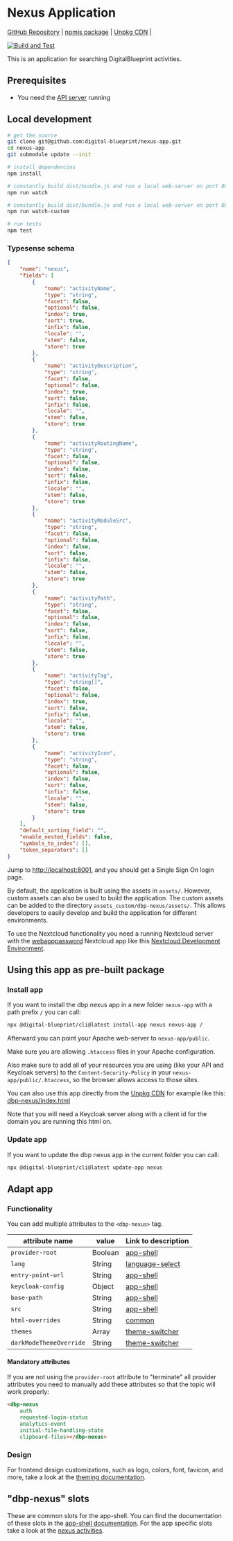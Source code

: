 # Nexus Application

[GitHub Repository](https://github.com/digital-blueprint/nexus-app) |
[npmjs package](https://www.npmjs.com/package/@digital-blueprint/nexus-app) |
[Unpkg CDN](https://unpkg.com/browse/@digital-blueprint/nexus-app/) |

[![Build and Test](https://github.com/digital-blueprint/nexus-app/actions/workflows/build-test-publish.yml/badge.svg)](https://github.com/digital-blueprint/nexus-app/actions/workflows/build-test-publish.yml)

This is an application for searching DigitalBlueprint activities.

## Prerequisites

- You need the [API server](https://gitlab.tugraz.at/dbp/relay/dbp-relay-server-template) running

## Local development

```bash
# get the source
git clone git@github.com:digital-blueprint/nexus-app.git
cd nexus-app
git submodule update --init

# install dependencies
npm install

# constantly build dist/bundle.js and run a local web-server on port 8001
npm run watch

# constantly build dist/bundle.js and run a local web-server on port 8001 using a custom assets directory assets_custom/
npm run watch-custom

# run tests
npm test
```

### Typesense schema

```json
{
    "name": "nexus",
    "fields": [
        {
            "name": "activityName",
            "type": "string",
            "facet": false,
            "optional": false,
            "index": true,
            "sort": true,
            "infix": false,
            "locale": "",
            "stem": false,
            "store": true
        },
        {
            "name": "activityDescription",
            "type": "string",
            "facet": false,
            "optional": false,
            "index": true,
            "sort": false,
            "infix": false,
            "locale": "",
            "stem": false,
            "store": true
        },
        {
            "name": "activityRoutingName",
            "type": "string",
            "facet": false,
            "optional": false,
            "index": false,
            "sort": false,
            "infix": false,
            "locale": "",
            "stem": false,
            "store": true
        },
        {
            "name": "activityModuleSrc",
            "type": "string",
            "facet": false,
            "optional": false,
            "index": false,
            "sort": false,
            "infix": false,
            "locale": "",
            "stem": false,
            "store": true
        },
        {
            "name": "activityPath",
            "type": "string",
            "facet": false,
            "optional": false,
            "index": false,
            "sort": false,
            "infix": false,
            "locale": "",
            "stem": false,
            "store": true
        },
        {
            "name": "activityTag",
            "type": "string[]",
            "facet": false,
            "optional": false,
            "index": true,
            "sort": false,
            "infix": false,
            "locale": "",
            "stem": false,
            "store": true
        },
        {
            "name": "activityIcon",
            "type": "string",
            "facet": false,
            "optional": false,
            "index": false,
            "sort": false,
            "infix": false,
            "locale": "",
            "stem": false,
            "store": true
        }
    ],
    "default_sorting_field": "",
    "enable_nested_fields": false,
    "symbols_to_index": [],
    "token_separators": []
}
```

Jump to <http://localhost:8001>, and you should get a Single Sign On login page.

By default, the application is built using the assets in `assets/`. However, custom assets can also be used to build the application. The custom assets can be added to the directory `assets_custom/dbp-nexus/assets/`. This allows developers to easily develop and build the application for different environments.

To use the Nextcloud functionality you need a running Nextcloud server with the
[webapppassword](https://gitlab.tugraz.at/dbp/nextcloud/webapppassword) Nextcloud app like this
[Nextcloud Development Environment](https://gitlab.tugraz.at/dbp/nextcloud/webapppassword/-/tree/master/docker).

## Using this app as pre-built package

### Install app

If you want to install the dbp nexus app in a new folder `nexus-app` with a path prefix `/` you can call:

```bash
npx @digital-blueprint/cli@latest install-app nexus nexus-app /
```

Afterward you can point your Apache web-server to `nexus-app/public`.

Make sure you are allowing `.htaccess` files in your Apache configuration.

Also make sure to add all of your resources you are using (like your API and Keycloak servers) to the
`Content-Security-Policy` in your `nexus-app/public/.htaccess`, so the browser allows access to those sites.

You can also use this app directly from the [Unpkg CDN](https://unpkg.com/browse/@digital-blueprint/nexus-app/)
for example like this: [dbp-nexus/index.html](https://github.com/digital-blueprint/nexus-app/tree/main/examples/dbp-nexus/index.html)

Note that you will need a Keycloak server along with a client id for the domain you are running this html on.

### Update app

If you want to update the dbp nexus app in the current folder you can call:

```bash
npx @digital-blueprint/cli@latest update-app nexus
```

## Adapt app

### Functionality

You can add multiple attributes to the `<dbp-nexus>` tag.

| attribute name          | value   | Link to description                                                                                                                 |
| ----------------------- | ------- | ----------------------------------------------------------------------------------------------------------------------------------- |
| `provider-root`         | Boolean | [app-shell](https://gitlab.tugraz.at/dbp/web-components/toolkit/-/tree/main/packages/app-shell#attributes)                          |
| `lang`                  | String  | [language-select](https://gitlab.tugraz.at/dbp/web-components/toolkit/-/tree/main/packages/language-select#attributes)              |
| `entry-point-url`       | String  | [app-shell](https://gitlab.tugraz.at/dbp/web-components/toolkit/-/tree/main/packages/app-shell#attributes)                          |
| `keycloak-config`       | Object  | [app-shell](https://gitlab.tugraz.at/dbp/web-components/toolkit/-/tree/main/packages/app-shell#attributes)                          |
| `base-path`             | String  | [app-shell](https://gitlab.tugraz.at/dbp/web-components/toolkit/-/tree/main/packages/app-shell#attributes)                          |
| `src`                   | String  | [app-shell](https://gitlab.tugraz.at/dbp/web-components/toolkit/-/tree/main/packages/app-shell#attributes)                          |
| `html-overrides`        | String  | [common](https://gitlab.tugraz.at/dbp/web-components/toolkit/-/tree/main/packages/common#overriding-slots-in-nested-web-components) |
| `themes`                | Array   | [theme-switcher](https://gitlab.tugraz.at/dbp/web-components/toolkit/-/tree/main/packages/theme-switcher#themes-attribute)          |
| `darkModeThemeOverride` | String  | [theme-switcher](https://gitlab.tugraz.at/dbp/web-components/toolkit/-/tree/main/packages/theme-switcher#themes-attribute)          |

#### Mandatory attributes

If you are not using the `provider-root` attribute to "terminate" all provider attributes
you need to manually add these attributes so that the topic will work properly:

```html
<dbp-nexus
    auth
    requested-login-status
    analytics-event
    initial-file-handling-state
    clipboard-files></dbp-nexus>
```

### Design

For frontend design customizations, such as logo, colors, font, favicon, and more, take a look at the [theming documentation](https://dbp-demo.tugraz.at/dev-guide/frontend/theming/).

## "dbp-nexus" slots

These are common slots for the app-shell. You can find the documentation of these slots in the [app-shell documentation](https://gitlab.tugraz.at/dbp/web-components/toolkit/-/tree/main/packages/app-shell).
For the app specific slots take a look at the [nexus activities](https://github.com/digital-blueprint/nexus-app/tree/main/src).
